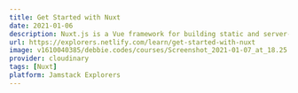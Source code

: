```yaml
---
title: Get Started with Nuxt
date: 2021-01-06
description: Nuxt.js is a Vue framework for building static and server-side rendered sites. This mission will walk you through the essentials of building a Nuxt.js site from the ground up.
url: https://explorers.netlify.com/learn/get-started-with-nuxt
image: v1610040385/debbie.codes/courses/Screenshot_2021-01-07_at_18.25.19_fzha5x
provider: cloudinary
tags: [Nuxt]
platform: Jamstack Explorers
---
```

